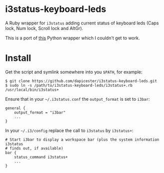 # i3status-keyboard-leds

A Ruby wrapper for `i3status` adding current status of keyboard leds
(Caps lock, Num lock, Scroll lock and AltGr).

This is a port of [this](https://github.com/syl20bnr/i3status-keyboard-led)
Python wrapper which I couldn't get to work.

# Install

Get the script and symlink somewhere into you `$PATH`, for example:

    $ git clone https://github.com/dapicester/i3status-keyboard-leds.git
    $ sudo ln -s /path/to/i3status-keyboard-leds/i3status+.rb /usr/local/bin/i3status+

Ensure that in your `~/.i3status.conf` the `output_format` is set to `i3bar`:
```
general {
    output_format = "i3bar"
    ...
}
```

In your `~/.i3/config` replace the call to `i3status` by `i3status+`:
```
# Start i3bar to display a workspace bar (plus the system information i3status
# finds out, if available)
bar {
    status_command i3status+
    ...
}
```
